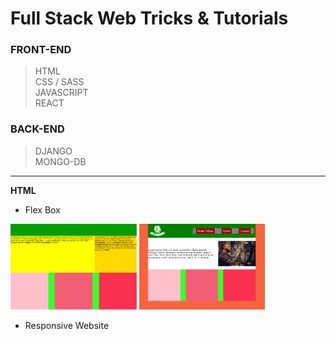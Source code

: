 # Full Stack Web Tricks & Tutorials
### FRONT-END
>   HTML  
>   CSS  / SASS  
>   JAVASCRIPT  
>   REACT

### BACK-END
> DJANGO  
> MONGO-DB
---------------
**HTML**
 - Flex Box
 
 <img src = "FLEXBOX/1/1.PNG" width = "40%" height = "40%">       <img src = "FLEXBOX/2/2.PNG" width = "40%" height = "40%">
 
 - Responsive Website
